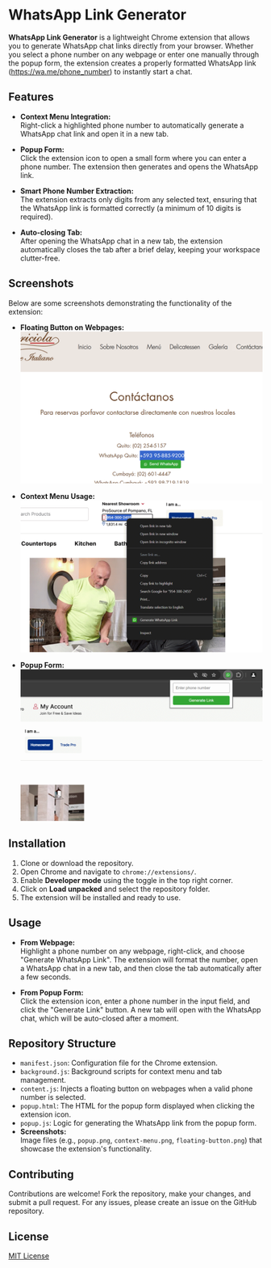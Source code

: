 # WhatsApp Link Generator

**WhatsApp Link Generator** is a lightweight Chrome extension that allows you to generate WhatsApp chat links directly from your browser. Whether you select a phone number on any webpage or enter one manually through the popup form, the extension creates a properly formatted WhatsApp link (https://wa.me/phone_number) to instantly start a chat.

## Features

- **Context Menu Integration:**  
  Right-click a highlighted phone number to automatically generate a WhatsApp chat link and open it in a new tab.

- **Popup Form:**  
  Click the extension icon to open a small form where you can enter a phone number. The extension then generates and opens the WhatsApp link.

- **Smart Phone Number Extraction:**  
  The extension extracts only digits from any selected text, ensuring that the WhatsApp link is formatted correctly (a minimum of 10 digits is required).

- **Auto-closing Tab:**  
  After opening the WhatsApp chat in a new tab, the extension automatically closes the tab after a brief delay, keeping your workspace clutter-free.

## Screenshots

Below are some screenshots demonstrating the functionality of the extension:

- **Floating Button on Webpages:**  
  ![Floating Button](screenshots/button-close-to-number.png)

- **Context Menu Usage:**  
  ![Context Menu](screenshots/menu-on-right-click.png)

- **Popup Form:**  
  ![Popup Form](screenshots/generate-with-phone-number.png)

## Installation

1. Clone or download the repository.
2. Open Chrome and navigate to `chrome://extensions/`.
3. Enable **Developer mode** using the toggle in the top right corner.
4. Click on **Load unpacked** and select the repository folder.
5. The extension will be installed and ready to use.

## Usage

- **From Webpage:**  
  Highlight a phone number on any webpage, right-click, and choose "Generate WhatsApp Link". The extension will format the number, open a WhatsApp chat in a new tab, and then close the tab automatically after a few seconds.

- **From Popup Form:**  
  Click the extension icon, enter a phone number in the input field, and click the "Generate Link" button. A new tab will open with the WhatsApp chat, which will be auto-closed after a moment.

## Repository Structure

- `manifest.json`: Configuration file for the Chrome extension.
- `background.js`: Background scripts for context menu and tab management.
- `content.js`: Injects a floating button on webpages when a valid phone number is selected.
- `popup.html`: The HTML for the popup form displayed when clicking the extension icon.
- `popup.js`: Logic for generating the WhatsApp link from the popup form.
- **Screenshots:**  
  Image files (e.g., `popup.png`, `context-menu.png`, `floating-button.png`) that showcase the extension's functionality.

## Contributing

Contributions are welcome! Fork the repository, make your changes, and submit a pull request. For any issues, please create an issue on the GitHub repository.

## License

[MIT License](LICENSE)
